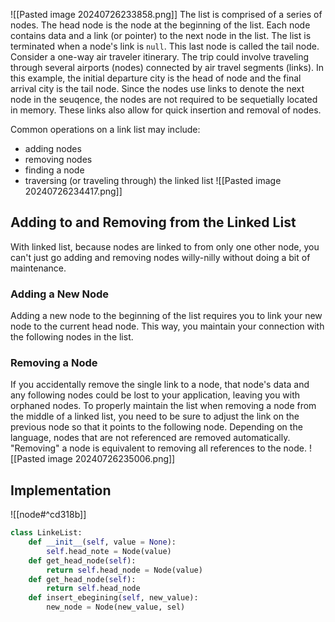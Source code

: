 ![[Pasted image 20240726233858.png]]
The list is comprised of a series of nodes.
The head node is the node at the beginning of the list. Each node contains data and a link (or pointer) to the next node in the list. The list is terminated when a node's link is `null`. This last node is called the tail node.
Consider a one-way air traveler itinerary. The trip could involve traveling through several airports (nodes) connected by air travel segments (links). In this example, the initial departure city is the head of node and the final arrival city is the tail node.
Since the nodes use links to denote the next node in the seuqence, the nodes are not required to be sequetially located in memory. These links also allow for quick insertion and removal of nodes.

Common operations on a link list may include:
- adding nodes
- removing nodes
- finding a node
- traversing (or traveling through) the linked list
![[Pasted image 20240726234417.png]]
## Adding to and Removing from the Linked List
With linked list, because nodes are linked to from only one other node, you can't just go adding and removing nodes willy-nilly without doing a bit of maintenance.
### Adding a New Node
Adding a new node to the beginning of the list requires you to link your new node to the current head node. This way, you maintain your connection with the following nodes in the list.

### Removing a Node
If you accidentally remove the single link to a node, that node's data and any following nodes could be lost to your application, leaving you with orphaned nodes.
To properly maintain the list when removing a node from the middle of a linked list, you need to be sure to adjust the link on the previous node so that it points to the following node.
Depending on the language, nodes that are not referenced are removed automatically. "Removing" a node is equivalent to removing all references to the node.
![[Pasted image 20240726235006.png]]

## Implementation
![[node#^cd318b]]

```Python
class LinkeList:
	def __init__(self, value = None):
		self.head_note = Node(value)
	def get_head_node(self):
		return self.head_node = Node(value)
	def get_head_node(self):
		return self.head_node
	def insert_ebegining(self, new_value):
		new_node = Node(new_value, sel)
```